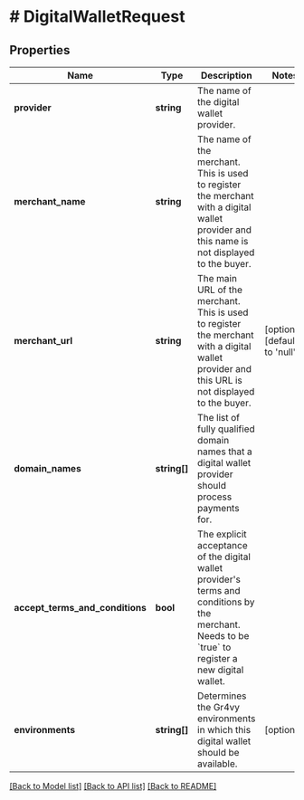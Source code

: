 # # DigitalWalletRequest

## Properties

Name | Type | Description | Notes
------------ | ------------- | ------------- | -------------
**provider** | **string** | The name of the digital wallet provider. |
**merchant_name** | **string** | The name of the merchant. This is used to register the merchant with a digital wallet provider and this name is not displayed to the buyer. |
**merchant_url** | **string** | The main URL of the merchant. This is used to register the merchant with a digital wallet provider and this URL is not displayed to the buyer. | [optional] [default to 'null']
**domain_names** | **string[]** | The list of fully qualified domain names that a digital wallet provider should process payments for. |
**accept_terms_and_conditions** | **bool** | The explicit acceptance of the digital wallet provider&#39;s terms and conditions by the merchant. Needs to be &#x60;true&#x60; to register a new digital wallet. |
**environments** | **string[]** | Determines the Gr4vy environments in which this digital wallet should be available. | [optional]

[[Back to Model list]](../../README.md#models) [[Back to API list]](../../README.md#endpoints) [[Back to README]](../../README.md)
